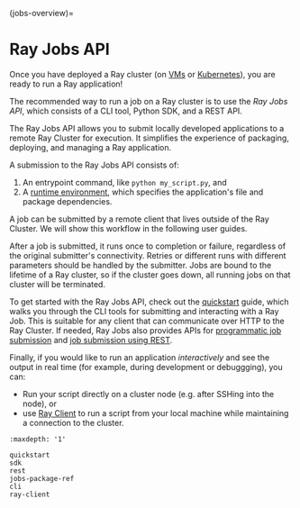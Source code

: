 (jobs-overview)=

# Ray Jobs API

Once you have deployed a Ray cluster (on [VMs](vm-cluster-quick-start) or [Kubernetes](kuberay-quickstart)), you are ready to run a Ray application!

The recommended way to run a job on a Ray cluster is to use the *Ray Jobs API*, which consists of a CLI tool, Python SDK, and a REST API.

The Ray Jobs API allows you to submit locally developed applications to a remote Ray Cluster for execution.
It simplifies the experience of packaging, deploying, and managing a Ray application.

A submission to the Ray Jobs API consists of:

1. An entrypoint command, like `python my_script.py`, and
2. A [runtime environment](runtime-environments), which specifies the application's file and package dependencies.

A job can be submitted by a remote client that lives outside of the Ray Cluster.
We will show this workflow in the following user guides.

After a job is submitted, it runs once to completion or failure, regardless of the original submitter's connectivity.
Retries or different runs with different parameters should be handled by the submitter.
Jobs are bound to the lifetime of a Ray cluster, so if the cluster goes down, all running jobs on that cluster will be terminated.

To get started with the Ray Jobs API, check out the [quickstart](jobs-quickstart) guide, which walks you through the CLI tools for submitting and interacting with a Ray Job.
This is suitable for any client that can communicate over HTTP to the Ray Cluster.
If needed, Ray Jobs also provides APIs for [programmatic job submission](ray-job-sdk) and [job submission using REST](ray-job-rest-api).

Finally, if you would like to run an application *interactively* and see the output in real time (for example, during development or debuggging), you can:

- Run your script directly on a cluster node (e.g. after SSHing into the node), or
- use [Ray Client](ray-client-ref) to run a script from your local machine while maintaining a connection to the cluster.

```{toctree}
:maxdepth: '1'

quickstart
sdk
rest
jobs-package-ref
cli
ray-client
```
